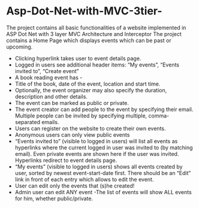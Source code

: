 # Asp-Dot-Net-with-MVC-3tier-
The project contains all basic functionalities  of a website implemented in ASP Dot Net with 3 layer MVC Architecture and Interceptor 
The project contains a Home Page which displays events which can be past or upcoming. 

- Clicking hyperlink takes user to event details page.
- Logged in users see additional header items: “My events”, “Events invited to”, “Create event”
- A book reading event has -
- Title of the book, date of the event, location and start time. 
- Optionally, the event organizer may also specify the duration, description and other details.
- The event can be marked as public or private.
-	The event creator can add people to the event by specifying their email. Multiple people can be invited by specifying multiple, comma-         separated emails.
-	Users can register on the website to create their own events. 
-	Anonymous users can only view public events
-	“Events invited to” (visible to logged in users) will list all events as hyperlinks where the current logged in user was invited to (by  matching email). Even private events are shown here if the user was invited. Hyperlinks redirect to event details page.
-	“My events” (visible to logged in users) shows all events created by user, sorted by newest event-start-date first. There should be an “Edit” link in front of each entry which allows to edit the event.
-	User can edit only the events that (s)he created!
-	Admin user can edit ANY event
-The list of events will show ALL events for him, whether public/private.
